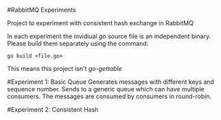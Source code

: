 #RabbitMQ Experiments

Project to experiment with consistent hash exchange in RabbitMQ

In each experiment the invidiual _go_ source file is an 
independent binary. Please build them separately using the 
command:

    go build <file.go>

This means this project isn't *go-gettable*


#Experiment 1: Basic Queue
Generates messages with different keys and sequence number.
Sends to a generic queue which can have multiple consumers.
The messages are consumed by consumers in round-robin.

#Experiment 2: Consistent Hash
